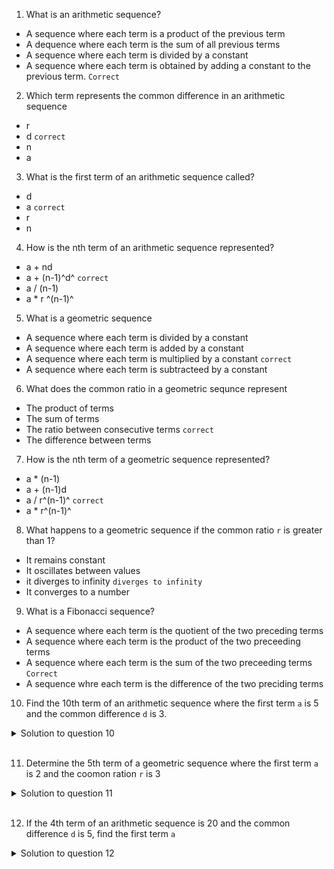 1. What is an arithmetic sequence?

- A sequence where each term is a product of the previous term
- A dequence where each term is the sum of all previous terms
- A sequence where each term is divided by a constant
- A sequence where each term is obtained by adding a constant to the previous term. `Correct`

2. Which term represents the common difference in an arithmetic sequence

- r
- d `correct`
- n
- a

3. What is the first term of an arithmetic sequence called?

- d
- a `correct`
- r
- n

4. How is the nth term of an arithmetic sequence represented?

- a + nd
- a + (n-1)^d^ `correct`
- a / (n-1)
- a \* r ^(n-1)^

5. What is a geometric sequence

- A sequence where each term is divided by a constant
- A sequence where each term is added by a constant
- A sequence where each term is multiplied by a constant `correct`
- A sequence where each term is subtracteed by a constant

6. What does the common ratio in a geometric sequnce represent

- The product of terms
- The sum of terms
- The ratio between consecutive terms `correct`
- The difference between terms

7. How is the nth term of a geometric sequence represented?

- a \* (n-1)
- a + (n-1)d
- a / r^(n-1)^ `correct`
- a \* r^(n-1)^

8. What happens to a geometric sequence if the common ratio `r` is greater than 1?

- It remains constant
- It oscillates between values
- it diverges to infinity `diverges to infinity`
- It converges to a number

9. What is a Fibonacci sequence?

- A sequence where each term is the quotient of the two preceding terms
- A sequence where each term is the product of the two preceeding terms
- A sequence where each term is the sum of the two preceeding terms `Correct`
- A sequence whre each term is the difference of the two preciding terms

10. Find the 10th term of an arithmetic sequence where the first term `a` is 5 and the common difference `d` is 3.

<details>
  <summary>Solution to question 10</summary>

To find the 10th term of the arithmetic sequence, we use the formula for the nth term of an arithmetic sequence:

a~n~ = a~1~ + (n - 1)\* d

`Given:`

- First term a~1~ = 5
- Common difference `d` = 3
- `n` = 10 (the term we need to find)

`Substituting the values into the formula:`

a~10~ = 5 + (10 - 1) x 3
a~10~ = 5 + 9 x 3
a~10~ = 5 + 27
a~10~ = 32

`Final Answer:`

The 10th term of the arithmetic sequence is **32**.

</details>

<br>

11. Determine the 5th term of a geometric sequence where the first term `a` is 2 and the coomon ration `r` is 3

<details>
  <summary>Solution to question 11</summary>

To find the 5th term (a~5~) of a geometric sequence, we use the formula for the nth term:

a~n~ = a~1~ x r ^n-1^

`Given:`

- a~1~ = 2 (first term)
- `r` = 3 (common ratio)
- `n` = 5 (we need to find the 5th term)

`Substituting the values into the formula:`

a~5~ = 2 x 3 ^5-1^
a~5~ = 2 x 3 ^4^
a~5~ = 2 x 81
a~5~ = 162

`Final Answer:`

The 5th term of the geometric sequnece is 162.

</details>

<br>

12. If the 4th term of an arithmetic sequence is 20 and the common difference `d` is 5, find the first term `a`

<details>
  <summary>Solution to question 12</summary>

To find the first term a~1~ of the arithmetic sequence, we use the formula for the n-th term of an arithmetic sequence:

a~n~ = a~1~ + (n - 1) x d

`Given:`

- The 4th term a~4~ = 20,
- The common difference d = 5,
- We need to find a~1~, the first term.

`Step-by-step solution:`

The formula for the 4th term (a~4~) is:

a~4~ = a~1~ + (4 - 1) x d
20 = a~1~ + 3 x 5
20 = a~1~ + 15

Now, solve for a~1~:

a~1~ = 20 - 15
a~1~ = 5

`Final Answer:`

The first term of the arithmetic sequence is **5**.

</details>

<br>
